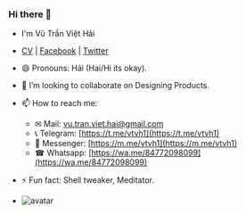 ### Hi there 👋
- I'm Vũ Trần Việt Hải
- [CV](cv.pdf) | [Facebook](https://fb.com/haivtv) | [Twitter](https://twitter.com/haivtv)
- 😄 Pronouns: Hải (Hai/Hi its okay).
- 👯 I’m looking to collaborate on Designing Products.
- 📫 How to reach me:
  - ✉ Mail: [vu.tran.viet.hai@gmail.com](mailto:vu.tran.viet.hai@gmail.com)
  - 📞 Telegram: [https://t.me/vtvh1](https://t.me/vtvh1)
  - 🤙 Messenger: [https://m.me/vtvh1](https://m.me/vtvh1)
  - ☎ Whatsapp: [https://wa.me/84772098099](https://wa.me/84772098099)
- ⚡ Fun fact: Shell tweaker, Meditator.

- ![avatar](https://avatars3.githubusercontent.com/u/44681077?size=420)
